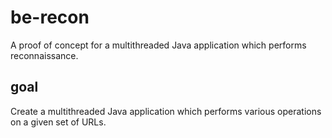 # be-recon

A proof of concept for a multithreaded Java application which performs reconnaissance.

## goal

Create a multithreaded Java application which performs various operations on a given set of URLs. 

